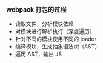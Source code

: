 ### webpack 打包的过程

- 读取文件，分析模块依赖
- 对模块进行解析执行（深度遍历）
- 针对不同的模块使用不同的 loader
- 编译模块，生成抽象语法树（AST）
- 遍历 AST，输出 JS
